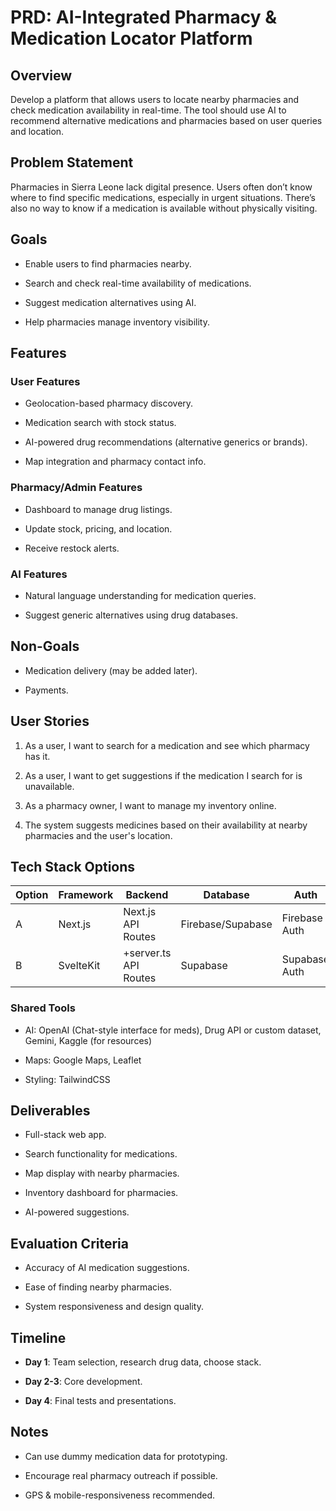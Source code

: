 # **PRD: AI-Integrated Pharmacy & Medication Locator Platform**

## **Overview**

Develop a platform that allows users to locate nearby pharmacies and check medication availability in real-time. The tool should use AI to recommend alternative medications and pharmacies based on user queries and location.

## **Problem Statement**

Pharmacies in Sierra Leone lack digital presence. Users often don’t know where to find specific medications, especially in urgent situations. There’s also no way to know if a medication is available without physically visiting.

## **Goals**

* Enable users to find pharmacies nearby.

* Search and check real-time availability of medications.

* Suggest medication alternatives using AI.

* Help pharmacies manage inventory visibility.

## **Features**

### **User Features**

* Geolocation-based pharmacy discovery.

* Medication search with stock status.

* AI-powered drug recommendations (alternative generics or brands).

* Map integration and pharmacy contact info.

### **Pharmacy/Admin Features**

* Dashboard to manage drug listings.

* Update stock, pricing, and location.

* Receive restock alerts.

### **AI Features**

* Natural language understanding for medication queries.

* Suggest generic alternatives using drug databases.

## **Non-Goals**

* Medication delivery (may be added later).

* Payments.

## **User Stories**

1. As a user, I want to search for a medication and see which pharmacy has it.

2. As a user, I want to get suggestions if the medication I search for is unavailable.

3. As a pharmacy owner, I want to manage my inventory online.

4. The system suggests medicines based on their availability at nearby pharmacies and the user's location.

## **Tech Stack Options**

| Option | Framework | Backend | Database | Auth | Hosting |
| ----- | ----- | ----- | ----- | ----- | ----- |
| A | Next.js | Next.js API Routes | Firebase/Supabase | Firebase Auth | Vercel |
| B | SvelteKit | \+server.ts API Routes | Supabase | Supabase Auth | Netlify  |

### **Shared Tools**

* AI: OpenAI (Chat-style interface for meds), Drug API or custom dataset, Gemini, Kaggle (for resources)

* Maps: Google Maps, Leaflet

* Styling: TailwindCSS

## **Deliverables**

* Full-stack web app.

* Search functionality for medications.

* Map display with nearby pharmacies.

* Inventory dashboard for pharmacies.

* AI-powered suggestions.

## **Evaluation Criteria**

* Accuracy of AI medication suggestions.

* Ease of finding nearby pharmacies.

* System responsiveness and design quality.

## **Timeline**

* **Day 1**: Team selection, research drug data, choose stack.

* **Day 2-3**: Core development.

* **Day 4**: Final tests and presentations.

## **Notes**

* Can use dummy medication data for prototyping.

* Encourage real pharmacy outreach if possible.

* GPS & mobile-responsiveness recommended.


